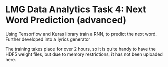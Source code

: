 # LMG Data Analytics Task 4: Next Word Prediction (advanced)

Using Tensorflow and Keras library train a RNN, to predict the next word. Further developed into a lyrics generator

The training takes place for over 2 hours, so it is quite handy to have the HDF5 weight files, but due to memory restrictions, it has not been uploaded here.
